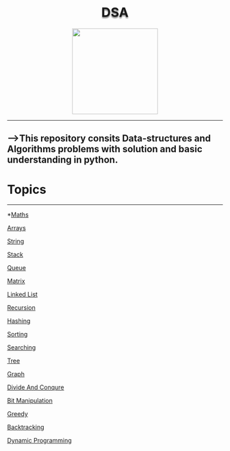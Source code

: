 <h1 align="center" style="font-size:30px;text-shadow:0px 3px 3px grey;">DSA</h1>
<p align="center">
  <img width="200" src="http://clipart-library.com/images_k/python-logo-transparent/python-logo-transparent-7.png">
</p>

-----
-->This repository consits Data-structures and Algorithms problems with solution and basic understanding in python.
----
# Topics 
----
*[Maths](https://github.com/aditya-2703/DSA/tree/main/MATHS)

[Arrays](https://github.com/aditya-2703/DSA/tree/main/ARRAY)

[String](https://github.com/aditya-2703/DSA/tree/main/STRING)

[Stack](https://github.com/aditya-2703/DSA/tree/main/STACK)

[Queue](https://github.com/aditya-2703/DSA/tree/main/QUEUE)

[Matrix](https://github.com/aditya-2703/DSA/tree/main/MATRIX)

[Linked List](https://github.com/aditya-2703/DSA/tree/main/LINKED_LIST)

[Recursion]()

[Hashing](https://github.com/aditya-2703/DSA/tree/main/HASHMAP)

[Sorting](https://github.com/aditya-2703/DSA/tree/main/sorting)

[Searching](https://github.com/aditya-2703/DSA/tree/main/searching)

[Tree](https://github.com/aditya-2703/DSA/tree/main/TREE)

[Graph](https://github.com/aditya-2703/DSA/tree/main/GRAPH)

[Divide And Conqure](https://github.com/aditya-2703/DSA/tree/main/divide_and_conqure)

[Bit Manipulation](https://github.com/aditya-2703/DSA/tree/main/BIT_MANIPULATION)

[Greedy](https://github.com/aditya-2703/DSA/tree/main/greedy)

[Backtracking](https://github.com/aditya-2703/DSA/tree/main/backtraking)

[Dynamic Programming](https://github.com/aditya-2703/DSA/tree/main/dynamic_programming)


